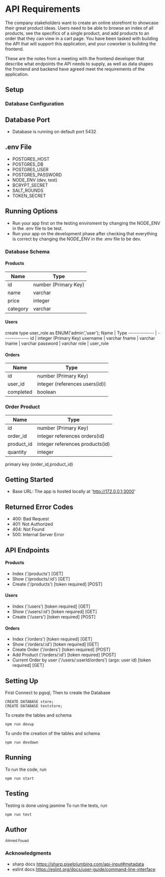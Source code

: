 # API Requirements
The company stakeholders want to create an online storefront to showcase their great product ideas. Users need to be able to browse an index of all products, see the specifics of a single product, and add products to an order that they can view in a cart page. You have been tasked with building the API that will support this application, and your coworker is building the frontend.

These are the notes from a meeting with the frontend developer that describe what endpoints the API needs to supply, as well as data shapes the frontend and backend have agreed meet the requirements of the application. 

## Setup

### Database Configuration
## Database Port
- Database is running on default port 5432
## .env File
- POSTGRES_HOST
- POSTGRES_DB
- POSTGRES_USER
- POSTGRES_PASSWORD
- NODE_ENV (dev, test)
- BCRYPT_SECRET
- SALT_ROUNDS
- TOKEN_SECRET

## Running Options
- Run your app first on the testing enviroment by changing the NODE_ENV in the .env file to be test.
- Run your app on the development phase after checking that everything is correct by changing the NODE_ENV in the .env file to be dev.
### Database Schema
#### Products
Name  | Type
------------- | -------------
id  | number (Primary Key)
name  | varchar
price  | integer
category  | varchar

#### Users
create type user_role as ENUM('admin','user');
Name  | Type
------------- | -------------
id  | integer (Primary Key)
username  | varchar
fname  | varchar
lname  | varchar
password  | varchar
role  | user_role

#### Orders
Name  | Type
------------- | -------------
id  | number (Primary Key)
user_id  | integer (references users(id))
completed  | boolean

### Order Product
Name  | Type
------------- | -------------
id  | number (Primary Key)
order_id  | integer references orders(id) 
product_id  | integer references products(id)
quantity  | integer
primary key (order_id,product_id)

## Getting Started
- Base URL: The app is hosted locally at 'http://172.0.0.1:3000'

## Returned Error Codes
- 400: Bad Request
- 401: Not Authorized
- 404: Not Found
- 500: Internal Server Error

## API Endpoints
#### Products
- Index ('/products') [GET] 
- Show  ('/products/:id') [GET] 
- Create ('/products') [token required] [POST] 

#### Users
- Index ('/users') [token required] [GET] 
- Show  ('/users/:id') [token required] [GET] 
- Create ('/users') [token required] [POST] 

#### Orders
- Index ('/orders') [token required] [GET] 
- Show ('/orders/:id') [token required] [GET] 
- Create Order ('/orders') [token required] [POST] 
- Add Product ('/orders/:id') [token required] [POST] 
- Current Order by user ('/users/:userId/orders') (args: user id) [token required] [GET] 

## Setting Up
First Connect to pgsql,
Then to create the Database
```
CREATE DATABASE store;
CREATE DATABASE teststore;
```

To create the tables and schema
```
npm run devup
```

To undo the creation of the tables and schema
```
npm run devdown
```

## Running
To run the code, run
```
npm run start
```

## Testing
Testing is done using jasmine
To run the tests, run
```
npm run test
```

## Author
<sup>Ahmed Fouad 

### Acknowledgments
- sharp docs https://sharp.pixelplumbing.com/api-input#metadata
- eslint docs https://eslint.org/docs/user-guide/command-line-interface

